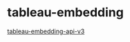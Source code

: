 # tableau-embedding
[tableau-embedding-api-v3](https://github.com/tableau/embedding-api-v3-samples)
